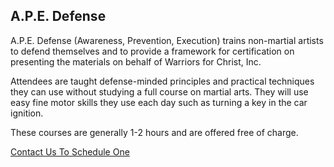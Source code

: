 ## **A.P.E. Defense**

A.P.E. Defense (Awareness, Prevention, Execution) trains non-martial artists to defend themselves and to provide a framework for certification on presenting the materials on behalf of Warriors for Christ, Inc.

Attendees are taught defense-minded principles and practical techniques they can use without studying a full course on martial arts. They will use easy fine motor skills they use each day such as turning a key in the car ignition.

These courses are generally 1-2 hours and are offered free of charge.

[Contact Us To Schedule One](<info@warriors-for-christ.com> 'Contact Us')